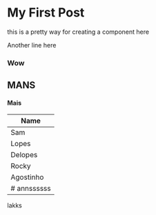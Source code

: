 # My First Post

this is a pretty way for creating a component here

<!-- This is a comment for any important thing -->

Another line here


### Wow

## MANS

#### Mais

<div>
  <table>
    <thead>
      <th>Name</th>
    </thead>
    <tbody>
      <tr>
        <td>Sam</td>
      </tr>
      <tr>
        <td>Lopes</td>
      </tr>
      <tr>
        <td>Delopes</td>
      </tr>
      <tr>
        <td>Rocky</td>
      </tr>
      <tr>
        <td>Agostinho</td>
      </tr>
      <tr>
        <td># annssssss</td>
      </tr>
    </tbody>
  </table>
</div>


lakks
